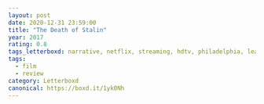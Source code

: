 ```yaml
---
layout: post 
date: 2020-12-31 23:59:00
title: "The Death of Stalin"
year: 2017
rating: 0.8
tags_letterboxd: narrative, netflix, streaming, hdtv, philadelphia, leah
tags:
  - film
  - review
category: Letterboxd
canonical: https://boxd.it/1yk0Nh
---
```

